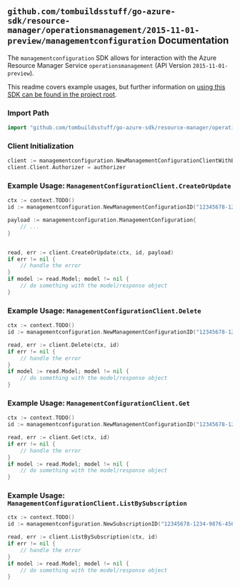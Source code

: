 
## `github.com/tombuildsstuff/go-azure-sdk/resource-manager/operationsmanagement/2015-11-01-preview/managementconfiguration` Documentation

The `managementconfiguration` SDK allows for interaction with the Azure Resource Manager Service `operationsmanagement` (API Version `2015-11-01-preview`).

This readme covers example usages, but further information on [using this SDK can be found in the project root](https://github.com/tombuildsstuff/go-azure-sdk/tree/main/docs).

### Import Path

```go
import "github.com/tombuildsstuff/go-azure-sdk/resource-manager/operationsmanagement/2015-11-01-preview/managementconfiguration"
```


### Client Initialization

```go
client := managementconfiguration.NewManagementConfigurationClientWithBaseURI("https://management.azure.com")
client.Client.Authorizer = authorizer
```


### Example Usage: `ManagementConfigurationClient.CreateOrUpdate`

```go
ctx := context.TODO()
id := managementconfiguration.NewManagementConfigurationID("12345678-1234-9876-4563-123456789012", "example-resource-group", "managementConfigurationValue")

payload := managementconfiguration.ManagementConfiguration{
	// ...
}


read, err := client.CreateOrUpdate(ctx, id, payload)
if err != nil {
	// handle the error
}
if model := read.Model; model != nil {
	// do something with the model/response object
}
```


### Example Usage: `ManagementConfigurationClient.Delete`

```go
ctx := context.TODO()
id := managementconfiguration.NewManagementConfigurationID("12345678-1234-9876-4563-123456789012", "example-resource-group", "managementConfigurationValue")

read, err := client.Delete(ctx, id)
if err != nil {
	// handle the error
}
if model := read.Model; model != nil {
	// do something with the model/response object
}
```


### Example Usage: `ManagementConfigurationClient.Get`

```go
ctx := context.TODO()
id := managementconfiguration.NewManagementConfigurationID("12345678-1234-9876-4563-123456789012", "example-resource-group", "managementConfigurationValue")

read, err := client.Get(ctx, id)
if err != nil {
	// handle the error
}
if model := read.Model; model != nil {
	// do something with the model/response object
}
```


### Example Usage: `ManagementConfigurationClient.ListBySubscription`

```go
ctx := context.TODO()
id := managementconfiguration.NewSubscriptionID("12345678-1234-9876-4563-123456789012")

read, err := client.ListBySubscription(ctx, id)
if err != nil {
	// handle the error
}
if model := read.Model; model != nil {
	// do something with the model/response object
}
```
